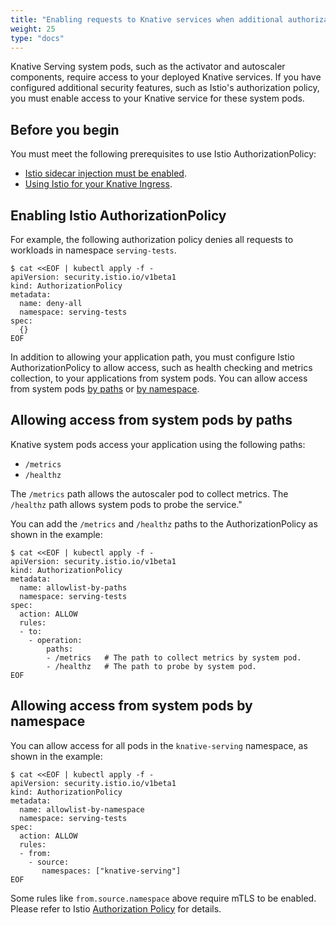 ```yaml
---
title: "Enabling requests to Knative services when additional authorization policies are enabled"
weight: 25
type: "docs"
---
```


Knative Serving system pods, such as the activator and autoscaler components, require access to your deployed Knative services.
If you have configured additional security features, such as Istio's authorization policy, you must enable access to your Knative service for these system pods.

## Before you begin

You must meet the following prerequisites to use Istio AuthorizationPolicy:

- [Istio sidecar injection must be enabled](https://istio.io/latest/docs/setup/additional-setup/sidecar-injection/).
- [Using Istio for your Knative Ingress](https://knative.dev/docs/install/any-kubernetes-cluster/#installing-the-serving-component).

## Enabling Istio AuthorizationPolicy

For example, the following authorization policy denies all requests to workloads in namespace `serving-tests`.

```
$ cat <<EOF | kubectl apply -f -
apiVersion: security.istio.io/v1beta1
kind: AuthorizationPolicy
metadata:
  name: deny-all
  namespace: serving-tests
spec:
  {}
EOF
```

In addition to allowing your application path, you must configure Istio AuthorizationPolicy
to allow access, such as health checking and metrics collection, to your applications from system pods.
You can allow access from system pods
[by paths](#allow-access-from-system-pods-by-paths) or [by namespace](#allow-access-from-system-pods-by-namespace).

## Allowing access from system pods by paths

Knative system pods access your application using the following paths:

- `/metrics`
- `/healthz`

The `/metrics` path allows the autoscaler pod to collect metrics.
The `/healthz` path allows system pods to probe the service."

You can add the `/metrics` and `/healthz` paths to the AuthorizationPolicy as shown in the example:

```
$ cat <<EOF | kubectl apply -f -
apiVersion: security.istio.io/v1beta1
kind: AuthorizationPolicy
metadata:
  name: allowlist-by-paths
  namespace: serving-tests
spec:
  action: ALLOW
  rules:
  - to:
    - operation:
        paths:
        - /metrics   # The path to collect metrics by system pod.
        - /healthz   # The path to probe by system pod.
EOF
```

## Allowing access from system pods by namespace

You can allow access for all pods in the `knative-serving` namespace, as shown in the example:

```
$ cat <<EOF | kubectl apply -f -
apiVersion: security.istio.io/v1beta1
kind: AuthorizationPolicy
metadata:
  name: allowlist-by-namespace
  namespace: serving-tests
spec:
  action: ALLOW
  rules:
  - from:
    - source:
       namespaces: ["knative-serving"]
EOF
```

Some rules like `from.source.namespace` above require mTLS to be enabled.
Please refer to Istio [Authorization Policy](https://istio.io/latest/docs/reference/config/security/authorization-policy/) for details.
